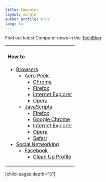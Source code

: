 ```yaml
---
title: Computer
layout: single
author_profile: true
lang: fa
---
```

Find out latest Computer news in the [TechBlog](/fa/blog/)

<table cellspacing="0">
  <tr>
    <td>
      <h4>
        How to
      </h4>
      <ul>
        <li>
          <a href="http://oldsite.omidfarhang.com/computer/how-to/browsers">Browsers</a> <ul>
            <li>
              <a href="http://oldsite.omidfarhang.com/computer/how-to/browsers/aero-peek">Aero Peek</a> <ul>
                <li>
                  <a href="http://oldsite.omidfarhang.com/computer/how-to/browsers/aero-peek/chrome">Chrome</a>
                </li>
                <li>
                  <a href="http://oldsite.omidfarhang.com/computer/how-to/browsers/aero-peek/firefox">Firefox</a>
                </li>
                <li>
                  <a href="http://oldsite.omidfarhang.com/computer/how-to/browsers/aero-peek/internet-explorer">Internet Explorer</a>
                </li>
                <li>
                  <a href="http://oldsite.omidfarhang.com/computer/how-to/browsers/aero-peek/opera">Opera</a>
                </li>
              </ul>
            </li>
            <li>
              <a href="http://oldsite.omidfarhang.com/computer/how-to/browsers/javascripts">JavaScripts</a> <ul>
                <li>
                  <a href="http://oldsite.omidfarhang.com/computer/how-to/browsers/javascripts/firefox">Firefox</a>
                </li>
                <li>
                  <a href="http://oldsite.omidfarhang.com/computer/how-to/browsers/javascripts/google-chrome">Google Chrome</a>
                </li>
                <li>
                  <a href="http://oldsite.omidfarhang.com/computer/how-to/browsers/javascripts/internet-explorer">Internet Explorer</a>
                </li>
                <li>
                  <a href="http://oldsite.omidfarhang.com/computer/how-to/browsers/javascripts/opera">Opera</a>
                </li>
                <li>
                  <a href="http://oldsite.omidfarhang.com/computer/how-to/browsers/javascripts/safari">Safari</a>
                </li>
              </ul>
            </li>
          </ul>
        </li>
        <li>
          <a href="http://oldsite.omidfarhang.com/computer/how-to/social-networking">Social Networking</a> <ul>
            <li>
              <a href="http://oldsite.omidfarhang.com/computer/how-to/social-networking/facebook">Facebook</a> <ul>
                <li>
                  <a href="http://oldsite.omidfarhang.com/computer/how-to/social-networking/facebook/clean-up-profile">Clean Up Profile</a>
                </li>
              </ul>
            </li>
          </ul>
        </li>
      </ul>
    </td>
  </tr>
</table>

[child-pages depth=”3&#8243;]
